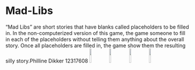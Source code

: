 # Mad-Libs

“Mad Libs” are short stories that have blanks called placeholders to be filled in.
In the non-computerized version of this game, the game someone to fill in each of the placeholders without telling them anything about the overall story. 
Once all placeholders are filled in, the game show them the resulting silly story.Philline Dikker 12317608
<img src="https://user-images.githubusercontent.com/43133057/48728347-fd7bbe80-ec34-11e8-9010-1c6eefaed3c6.png" width="10%" height="10%"/>
<img src="https://user-images.githubusercontent.com/43133057/48770193-d917f480-ecbd-11e8-8c93-ddfe85cde858.png" width="10%" height="10%"/>
<img src="https://user-images.githubusercontent.com/43133057/48770206-dd441200-ecbd-11e8-8cc4-e16c799eb738.png" width="10%" height="10%"/>
<img src="https://user-images.githubusercontent.com/43133057/48728487-5f3c2880-ec35-11e8-8278-266e1bf934aa.png" width="10%" height="10%"/>
